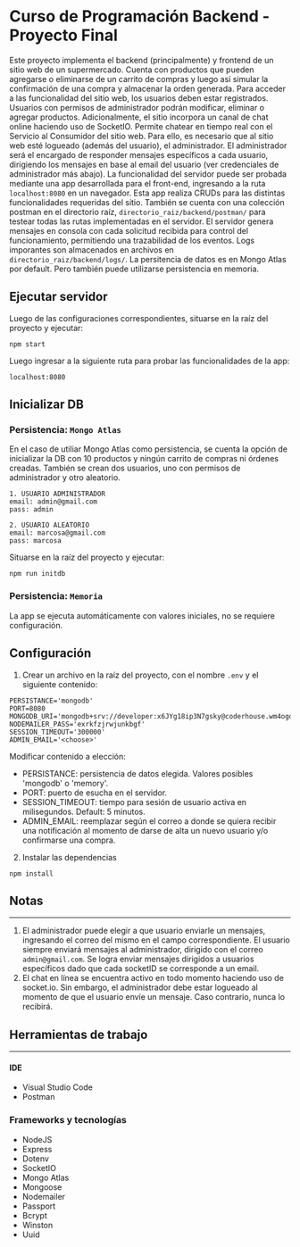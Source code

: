 # Curso de Programación Backend - Proyecto Final
Este proyecto implementa el backend (principalmente) y frontend de un sitio web de un supermercado. Cuenta con productos que pueden agregarse o eliminarse de un carrito de compras y luego así simular la confirmación de una compra y almacenar la orden generada. Para acceder a las funcionalidad del sitio web, los usuarios deben estar registrados. Usuarios con permisos de administrador podrán modificar, eliminar o agregar productos.
Adicionalmente, el sitio incorpora un canal de chat online haciendo uso de SocketIO. Permite chatear en tiempo real con el Servicio al Consumidor del sitio web. Para ello, es necesario que al sitio web esté logueado (además del usuario), el administrador. El administrador será el encargado de responder mensajes específicos a cada usuario, dirigiendo los mensajes en base al email del usuario (ver credenciales de administrador más abajo).
La funcionalidad del servidor puede ser probada mediante una app desarrollada para el front-end, ingresando a la ruta `localhost:8080` en un navegador. Esta app realiza CRUDs para las distintas funcionalidades requeridas del sitio.
También se cuenta con una colección postman en el directorio raíz, `directorio_raiz/backend/postman/` para testear todas las rutas implementadas en el servidor.
El servidor genera mensajes en consola con cada solicitud recibida para control del funcionamiento, permitiendo una trazabilidad de los eventos. Logs imporantes son almacenados en archivos en `directorio_raiz/backend/logs/`.
La persitencia de datos es en Mongo Atlas por default. Pero también puede utilizarse persistencia en memoria.

## Ejecutar servidor
Luego de las configuraciones correspondientes, situarse en la raíz del proyecto y ejecutar:
```
npm start
```
Luego ingresar a la siguiente ruta para probar las funcionalidades de la app:
```
localhost:8080
```

## Inicializar DB
### Persistencia: `Mongo Atlas`
En el caso de utiliar Mongo Atlas como persistencia, se cuenta la opción de inicializar la DB con 10 productos y ningún carrito de compras ni órdenes creadas. También se crean dos usuarios, uno con permisos de administrador y otro aleatorio.
```
1. USUARIO ADMINISTRADOR
email: admin@gmail.com
pass: admin

2. USUARIO ALEATORIO
email: marcosa@gmail.com
pass: marcosa
```
Situarse en la raíz del proyecto y ejecutar:
```
npm run initdb
```
### Persistencia: `Memoria`
La app se ejecuta automáticamente con valores iniciales, no se requiere configuración.

## Configuración

1. Crear un archivo en la raíz del proyecto, con el nombre `.env` y el siguiente contenido:
```
PERSISTANCE='mongodb'
PORT=8080
MONGODB_URI='mongodb+srv://developer:x6JYg18ip3N7gsky@coderhouse.wm4ogqy.mongodb.net/ecommerce'
NODEMAILER_PASS='exrkfzjrwjunkbgf'
SESSION_TIMEOUT='300000'
ADMIN_EMAIL='<choose>'
```
Modificar contenido a elección:
* PERSISTANCE: persistencia de datos elegida. Valores posibles 'mongodb' o 'memory'.
* PORT: puerto de esucha en el servidor.
* SESSION_TIMEOUT: tiempo para sesión de usuario activa en milisegundos. Default: 5 minutos.
* ADMIN_EMAIL: reemplazar <choose> según el correo a donde se quiera recibir una notificación al momento de darse de alta un nuevo usuario y/o confirmarse una compra.
2. Instalar las dependencias
```
npm install
```
## Notas
---
1. El administrador puede elegir a que usuario enviarle un mensajes, ingresando el correo del mismo en el campo correspondiente. El usuario siempre enviará mensajes al administrador, dirigido con el correo `admin@gmail.com`. Se logra enviar mensajes dirigidos a usuarios específicos dado que cada socketID se corresponde a un email.
2. El chat en línea se encuentra activo en todo momento haciendo uso de socket.io. Sin embargo, el administrador debe estar logueado al momento de que el usuario envíe un mensaje. Caso contrario, nunca lo recibirá.

## Herramientas de trabajo
---
#### IDE
* Visual Studio Code
* Postman

### Frameworks y tecnologías
* NodeJS
* Express
* Dotenv
* SocketIO
* Mongo Atlas
* Mongoose
* Nodemailer
* Passport
* Bcrypt
* Winston
* Uuid